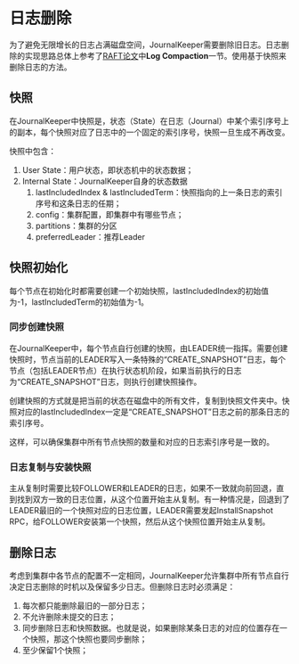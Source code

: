 # 日志删除

为了避免无限增长的日志占满磁盘空间，JournalKeeper需要删除旧日志。日志删除的实现思路总体上参考了[RAFT论文](https://raft.github.io/raft.pdf)中**Log Compaction**一节。使用基于快照来删除日志的方法。


## 快照

在JournalKeeper中快照是，状态（State）在日志（Journal）中某个索引序号上的副本，每个快照对应了日志中的一个固定的索引序号，快照一旦生成不再改变。

快照中包含：

1. User State：用户状态，即状态机中的状态数据；
2. Internal State：JournalKeeper自身的状态数据
   1. lastIncludedIndex & lastIncludedTerm：快照指向的上一条日志的索引序号和这条日志的任期；
   2. config：集群配置，即集群中有哪些节点；
   3. partitions：集群的分区
   4. preferredLeader：推荐Leader

## 快照初始化

每个节点在初始化时都需要创建一个初始快照，lastIncludedIndex的初始值为-1，lastIncludedTerm的初始值为-1。

### 同步创建快照

在JournalKeeper中，每个节点自行创建的快照，由LEADER统一指挥。需要创建快照时，节点当前的LEADER写入一条特殊的“CREATE_SNAPSHOT”日志，每个节点（包括LEADER节点）在执行状态机阶段，如果当前执行的日志为“CREATE_SNAPSHOT”日志，则执行创建快照操作。

创建快照的方式就是把当前的状态在磁盘中的所有文件，复制到快照文件夹中。快照对应的lastIncludedIndex一定是“CREATE_SNAPSHOT”日志之前的那条日志的索引序号。

这样，可以确保集群中所有节点快照的数量和对应的日志索引序号是一致的。

### 日志复制与安装快照

主从复制时需要比较FOLLOWER和LEADER的日志，如果不一致就向前回退，直到找到双方一致的日志位置，从这个位置开始主从复制。有一种情况是，回退到了LEADER最旧的一个快照对应的日志位置，LEADER需要发起InstallSnapshot RPC，给FOLLOWER安装第一个快照，然后从这个快照位置开始主从复制。

## 删除日志

考虑到集群中各节点的配置不一定相同，JournalKeeper允许集群中所有节点自行决定日志删除的时机以及保留多少日志。但删除日志时必须满足：

1. 每次都只能删除最旧的一部分日志；
2. 不允许删除未提交的日志；
3. 同步删除日志和快照数据。也就是说，如果删除某条日志的对应的位置存在一个快照，那这个快照也要同步删除；
4. 至少保留1个快照；